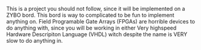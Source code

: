 This is a project you should not follow, since it will be implemented on a ZYBO bord. 
This bord is way to complicated to be fun to implement anything on. Field Programable Gate Arrays (FPGAs) are horrible devices to do anything with, since you will be working in either Very highspeed Hardware Descripiton Language (VHDL) witch despite the name is VERY slow to do anything in.
